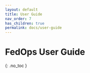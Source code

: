 ```yaml
---
layout: default
title: User Guide
nav_order: 7
has_children: true
permalink: docs/user-guide
---
```


# FedOps User Guide
{: .no_toc }